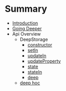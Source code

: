 # Summary

* [Introduction](README.md)
* [Going Deeper](going-deeper.md)
* Api Overview
  * DeepStorage
    * [constructor](constructor.md)
    * [setIn](setin.md)
    * [updateIn](updatein.md)
    * [updateProperty](updateproperty.md)
    * [state](state.md)
    * [stateIn](statein.md)
    * [deep](deep.md)
  * [deep hoc](deep-hoc.md)

